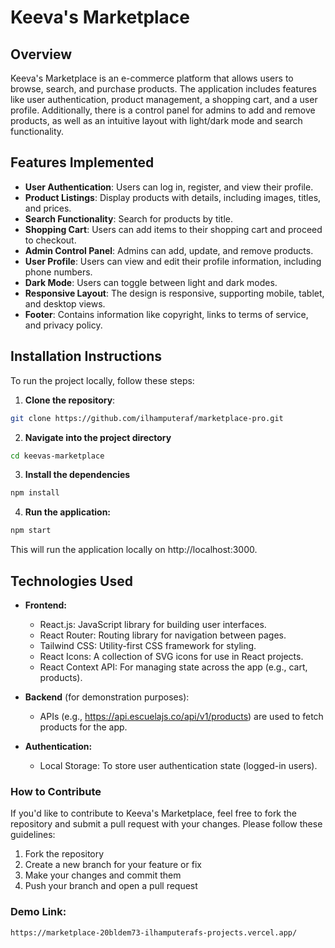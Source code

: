 # Keeva's Marketplace

## Overview

Keeva's Marketplace is an e-commerce platform that allows users to browse, search, and purchase products. The application includes features like user authentication, product management, a shopping cart, and a user profile. Additionally, there is a control panel for admins to add and remove products, as well as an intuitive layout with light/dark mode and search functionality.

## Features Implemented

- **User Authentication**: Users can log in, register, and view their profile.
- **Product Listings**: Display products with details, including images, titles, and prices.
- **Search Functionality**: Search for products by title.
- **Shopping Cart**: Users can add items to their shopping cart and proceed to checkout.
- **Admin Control Panel**: Admins can add, update, and remove products.
- **User Profile**: Users can view and edit their profile information, including phone numbers.
- **Dark Mode**: Users can toggle between light and dark modes.
- **Responsive Layout**: The design is responsive, supporting mobile, tablet, and desktop views.
- **Footer**: Contains information like copyright, links to terms of service, and privacy policy.

## Installation Instructions

To run the project locally, follow these steps:

1.  **Clone the repository**:

   ```bash
   git clone https://github.com/ilhamputeraf/marketplace-pro.git
   ```

2.  **Navigate into the project directory**

```bash
cd keevas-marketplace
```

3.  **Install the dependencies**

```bash
npm install
```

4.  **Run the application:**

```bash
npm start
```
This will run the application locally on http://localhost:3000.


## Technologies Used
-   **Frontend:**
    
    -   React.js: JavaScript library for building user interfaces.
    -   React Router: Routing library for navigation between pages.
    -   Tailwind CSS: Utility-first CSS framework for styling.
    -   React Icons: A collection of SVG icons for use in React projects.
    -   React Context API: For managing state across the app (e.g., cart, products).

-   **Backend** (for demonstration purposes):
    
    -   APIs (e.g., https://api.escuelajs.co/api/v1/products) are used to fetch products for the app.

-   **Authentication:**

    -   Local Storage: To store user authentication state (logged-in users).


### How to Contribute

If you'd like to contribute to Keeva's Marketplace, feel free to fork the repository and submit a pull request with your changes. Please follow these guidelines:

1. Fork the repository
2. Create a new branch for your feature or fix
3. Make your changes and commit them
4. Push your branch and open a pull request

### Demo Link:
```
https://marketplace-20bldem73-ilhamputerafs-projects.vercel.app/
```
